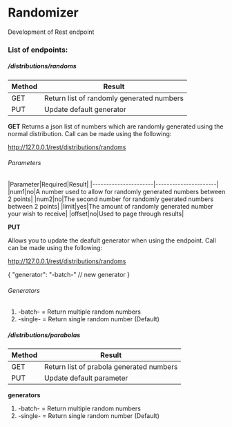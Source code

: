 # Randomizer
Development of Rest endpoint

### List of endpoints:

##### /distributions/randoms

|Method|Result|
|----------------------|----------------------|
|GET   |Return list of randomly generated numbers|
|PUT   |Update default generator|

__GET__
Returns a json list of numbers which are randomly generated using the normal distribution. 
Call can be made using the following:

http://127.0.0.1/rest/distributions/randoms


###### Parameters

|Parameter|Required|Result|
|----------------------|----------------------|
|num1|no|A number used to allow for randomly generated numbers between 2 points|
|num2|no|The second number for randomly geerated numbers between 2 points|
|limit|yes|The amount of randomly generated number your wish to receive|
|offset|no|Used to page through results|





__PUT__

Allows you to update the deafult generator when using the endpoint. 
Call can be made using the following:

http://127.0.0.1/rest/distributions/randoms

{
    "generator": "-batch-"       // new generator
}

###### Generators

1. -batch- = Return multiple random numbers
2. -single- = Return single random number (Default)

##### /distributions/parabolas

|Method|Result|
|----------------------|----------------------|
|GET   |Return list of prabola generated numbers|
|PUT   |Update default parameter|

__generators__
1. -batch- = Return multiple random numbers
2. -single- = Return single random number (Default)
